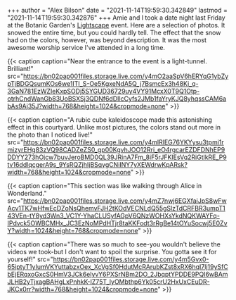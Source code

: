 +++
author = "Alex Bilson"
date = "2021-11-14T19:59:30.342849"
lastmod = "2021-11-14T19:59:30.342876"
+++
Amie and I took a date night last Friday at the Botanic Garden's [Lightscape](https://www.chicagobotanic.org/lightscape) event. Here are a selection of photos. It snowed the entire time, but you could hardly tell. The effect that the snow had on the colors, however, was beyond description. It was the most awesome worship service I've attended in a long time.

{{< caption caption="Near the entrance to the event is a light-tunnel. Brilliant!" src="https://bn02pap001files.storage.live.com/y4mO2aaSpV6hERYqG1ybZypTjBDGQsumKOs6we1ITI_S-Oe5KgxeNdA5Q_j7BsmcEx3h48Ki_q-3GaN781EzWZIeKxpSODj5SYGUD36729uy4VY91McxX0T9Q1Otp-otrhCndWanGb83UoBSXSj3QDNf6dDIlcCyfs2JMb1faYryKJQ8yhqssCAM6abAs9Aj35J?width=768&height=1024&cropmode=none" >}}

{{< caption caption="A rubic cube kaleidoscope made this astonishing effect in this courtyard. Unlike most pictures, the colors stand out more in the photo than I noticed live!" src="https://bn02pap001files.storage.live.com/y4mlRlEG76YKYysu3tpmi1rmizyrEHg83zVQ98CADZeZS0_gp00KgvhJOO12Rri_eO4rgcarEZDFDNhEP9DDYY273hOjcw7buvJeroBMD0QL39JRinA7Fm_8iF5rJFKIEsVq2RiGtlkRE_P9tv16ddlqcgerA9s_9YsRQZjhIjBSqygCNiINY7yXEWdrwKpARsk?width=768&height=1024&cropmode=none" >}}

{{< caption caption="This section was like walking through Alice in Wonderland." src="https://bn02pap001files.storage.live.com/y4mZ7nwj6EGXfaiJpS8wFwAcv1TK7wHfwEcDZoNsQhemvFJH2tKOdVECNLdQ55gSlzTdCRFBR3umpT143VEn-tY8yd3Wn3_VC1Y-YhaCLUSyfAGpV6QNzWOHXsYkdNQKWAYFq-IPdvck5OWBCMHx_JC3EzNoMPdHTjr8taKKFodt3rRgBe14tOYuSocwj5E0ZvY?width=1024&height=768&cropmode=none" >}}

{{< caption caption="There was so much to see-you wouldn't believe the videos we took-but I don't want to spoil the surprise. You gotta see it for yourself!" src="https://bn02pap001files.storage.live.com/y4m5Gvx0-65iptyT1yIumVKYuttabzxOex_XcVgSf0HdutMcRArubKZst8xRX6hqI7lj19ySfCbEjERqxoGxcS0HmV3JCk6elyvY6PXSrNBm2DO_2JbqptYPDDE9PQI6wBAmJLHB2yTjxagBAHgLxPnhkK-IZ75T_lyOMbthp6Yk05crU2HxUxCEuDR-JKCx0rr?width=768&height=1024&cropmode=none" >}}
